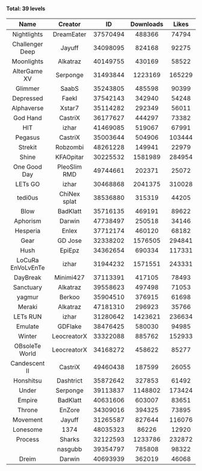 #### Total: 39 levels

| Name | Creator | ID | Downloads | Likes |
|:---:|:---:|:---:|:---:|:---:|
| Nightlights | DreamEater | 37570494 | 488366 | 74794
| Challenger Deep | Jayuff | 34098095 | 824168 | 92275
| Moonlights | Alkatraz | 40149755 | 430169 | 58522
| AlterGame XV | Serponge | 31493844 | 1223169 | 165229
| Glimmer | SaabS | 35243805 | 485598 | 90399
| Depressed | FaekI | 37542143 | 342940 | 54248
| Alphaverse | Xstar7 | 35114282 | 292349 | 56011
| God Hand | CastriX | 36177627 | 444297 | 73382
| HIT | izhar | 41469085 | 519067 | 67991
| Pegasus | CastriX | 35003644 | 504906 | 103444
| Strekit | Robzombi | 48261228 | 149941 | 22979
| Shine | KFAOpitar | 30225532 | 1581989 | 284954
| One Good Day | PleoSlim RMD | 49744661 | 202371 | 25072
| LETs GO | izhar | 30468868 | 2041375 | 310028
| tedi0us | ChiNex splat | 38536880 | 315319 | 44205
| Blow | BadKlatt | 35716135 | 469191 | 89622
| Aphorism | Darwin | 47738497 | 250518 | 34146
| Hesperia | Enlex | 37712174 | 460120 | 68182
| Gear | GD Jose | 32338202 | 1576505 | 294841
| Hush | EpiEpz | 34362654 | 690334 | 117331
| LoCuRa EnVoLvEnTe | izhar | 31944232 | 1571551 | 243331
| DayBreak | Minimi427 | 37113391 | 417105 | 78493
| Sanctuary | Alkatraz | 39558623 | 497498 | 71053
| yagmur | Berkoo | 35904510 | 376915 | 61698
| Meraki | Alkatraz | 47181310 | 296923 | 35766
| LETs  RUN | izhar | 31280642 | 1423621 | 236634
| Emulate | GDFlake | 38476425 | 580030 | 94985
| Winter | LeocreatorX | 33322088 | 885762 | 152933
| OBsoleTe World | LeocreatorX | 34168272 | 458622 | 85277
| Candescent II | CastriX | 49460438 | 187599 | 26055
| Honshitsu | Dashtrict | 35872642 | 327853 | 61492
| Under | Serponge | 39113837 | 1148802 | 173424
| Empire | BadKlatt | 40631606 | 603007 | 83651
| Throne | EnZore | 34309016 | 394325 | 73895
| Movement | Jayuff | 31265587 | 827644 | 116076
| Lonesome | 1374 | 48035323 | 86226 | 12920
| Process | Sharks | 32122593 | 1233786 | 232872
|   | nasgubb | 39354797 | 785808 | 98322
| Dreim | Darwin | 40693939 | 362019 | 46068
